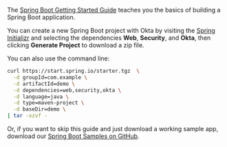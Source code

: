 The [Spring Boot Getting Started Guide](https://spring.io/guides/gs/spring-boot/) teaches you the basics of building a Spring Boot application. 

You can create a new Spring Boot project with Okta by visiting the [Spring Initializr](https://start.spring.io) and selecting the dependencies **Web**, **Security**, and **Okta**, then clicking **Generate Project** to download a zip file.

You can also use the command line:

```bash
curl https://start.spring.io/starter.tgz  \
  -d groupId=com.example \
  -d artifactId=demo \
  -d dependencies=web,security,okta \
  -d language=java \
  -d type=maven-project \
  -d baseDir=demo \
| tar -xzvf -
```

Or, if you want to skip this guide and just download a working sample app, download our [Spring Boot Samples on GitHub](https://github.com/okta/samples-java-spring/tree/master/okta-hosted-login).
